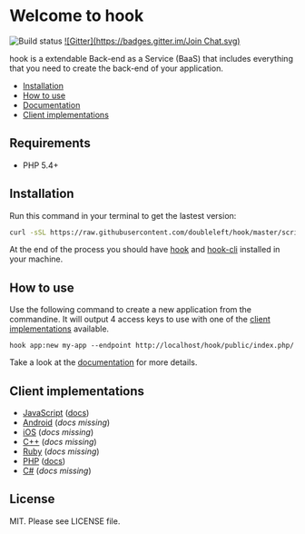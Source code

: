 Welcome to hook
===

![Build status](https://travis-ci.org/doubleleft/hook.svg?branch=master)
[![Gitter](https://badges.gitter.im/Join Chat.svg)](https://gitter.im/doubleleft/hook?utm_source=badge&utm_medium=badge&utm_campaign=pr-badge&utm_content=badge)

hook is a extendable Back-end as a Service (BaaS) that includes everything that
you need to create the back-end of your application.

- [Installation](#installation)
- [How to use](#how-to-use)
- [Documentation](https://github.com/doubleleft/hook/wiki)
- [Client implementations](#client-implementations)


Requirements
---

- PHP 5.4+

Installation
---

Run this command in your terminal to get the lastest
version:

```bash
curl -sSL https://raw.githubusercontent.com/doubleleft/hook/master/scripts/install.sh | bash
```

At the end of the process you should have
[hook](https://github.com/doubleleft/hook) and
[hook-cli](https://github.com/doubleleft/hook-cli.git) installed in your
machine.

How to use
---

Use the following command to create a new application from the commandine. It
will output 4 access keys to use with one of the [client
implementations](#client-implementations) available.

```
hook app:new my-app --endpoint http://localhost/hook/public/index.php/
```

Take a look at the [documentation](https://github.com/doubleleft/hook/wiki) for
more details.

Client implementations
---

- [JavaScript](https://github.com/doubleleft/hook-javascript) ([docs](http://doubleleft.github.io/hook-javascript))
- [Android](https://github.com/doubleleft/hook-android) (_docs missing_)
- [iOS](https://github.com/doubleleft/hook-ios) (_docs missing_)
- [C++](https://github.com/doubleleft/hook-cpp) (_docs missing_)
- [Ruby](https://github.com/doubleleft/hook-ruby) (_docs missing_)
- [PHP](https://github.com/doubleleft/hook-php) ([docs](http://doubleleft.github.io/hook-php))
- [C#](https://github.com/doubleleft/hook-csharp) (_docs missing_)

License
---

MIT. Please see LICENSE file.
